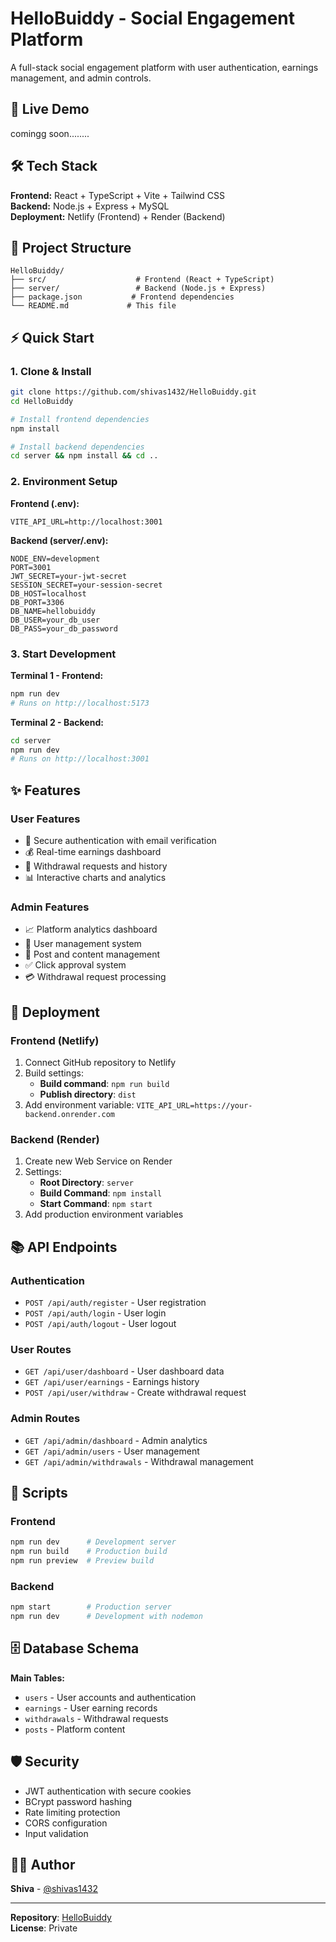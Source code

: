 # HelloBuiddy - Social Engagement Platform

A full-stack social engagement platform with user authentication, earnings management, and admin controls.

## 🚀 Live Demo

comingg soon........


## 🛠 Tech Stack

**Frontend:** React + TypeScript + Vite + Tailwind CSS  
**Backend:** Node.js + Express + MySQL  
**Deployment:** Netlify (Frontend) + Render (Backend)

## 📁 Project Structure

```
HelloBuiddy/
├── src/                    # Frontend (React + TypeScript)
├── server/                 # Backend (Node.js + Express)
├── package.json           # Frontend dependencies
└── README.md             # This file
```

## ⚡ Quick Start

### 1. Clone & Install
```bash
git clone https://github.com/shivas1432/HelloBuiddy.git
cd HelloBuiddy

# Install frontend dependencies
npm install

# Install backend dependencies
cd server && npm install && cd ..
```

### 2. Environment Setup

**Frontend (.env):**
```env
VITE_API_URL=http://localhost:3001
```

**Backend (server/.env):**
```env
NODE_ENV=development
PORT=3001
JWT_SECRET=your-jwt-secret
SESSION_SECRET=your-session-secret
DB_HOST=localhost
DB_PORT=3306
DB_NAME=hellobuiddy
DB_USER=your_db_user
DB_PASS=your_db_password
```

### 3. Start Development

**Terminal 1 - Frontend:**
```bash
npm run dev
# Runs on http://localhost:5173
```

**Terminal 2 - Backend:**
```bash
cd server
npm run dev
# Runs on http://localhost:3001
```

## ✨ Features

### User Features
- 🔐 Secure authentication with email verification
- 💰 Real-time earnings dashboard
- 💸 Withdrawal requests and history
- 📊 Interactive charts and analytics

### Admin Features
- 📈 Platform analytics dashboard
- 👥 User management system
- 📝 Post and content management
- ✅ Click approval system
- 💳 Withdrawal request processing

## 🚀 Deployment

### Frontend (Netlify)
1. Connect GitHub repository to Netlify
2. Build settings:
   - **Build command**: `npm run build`
   - **Publish directory**: `dist`
3. Add environment variable: `VITE_API_URL=https://your-backend.onrender.com`

### Backend (Render)
1. Create new Web Service on Render
2. Settings:
   - **Root Directory**: `server`
   - **Build Command**: `npm install`
   - **Start Command**: `npm start`
3. Add production environment variables

## 📚 API Endpoints

### Authentication
- `POST /api/auth/register` - User registration
- `POST /api/auth/login` - User login
- `POST /api/auth/logout` - User logout

### User Routes
- `GET /api/user/dashboard` - User dashboard data
- `GET /api/user/earnings` - Earnings history
- `POST /api/user/withdraw` - Create withdrawal request

### Admin Routes
- `GET /api/admin/dashboard` - Admin analytics
- `GET /api/admin/users` - User management
- `GET /api/admin/withdrawals` - Withdrawal management

## 🔧 Scripts

### Frontend
```bash
npm run dev      # Development server
npm run build    # Production build
npm run preview  # Preview build
```

### Backend
```bash
npm start        # Production server
npm run dev      # Development with nodemon
```

## 🗄️ Database Schema

**Main Tables:**
- `users` - User accounts and authentication
- `earnings` - User earning records
- `withdrawals` - Withdrawal requests
- `posts` - Platform content

## 🛡️ Security

- JWT authentication with secure cookies
- BCrypt password hashing
- Rate limiting protection
- CORS configuration
- Input validation

## 👨‍💻 Author

**Shiva** - [@shivas1432](https://github.com/shivas1432)

---

**Repository**: [HelloBuiddy](https://github.com/shivas1432/HelloBuiddy)  
**License**: Private
